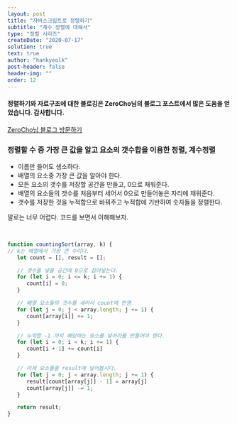 ```yaml
---
layout: post
title: "자바스크립트로 정렬하기"
subtitle: "계수 정렬에 대해서"
type: "정렬 시리즈"
createDate: "2020-07-17"
solution: true
text: true
author: "hankyeolk"
post-header: false
header-img: ""
order: 12
---
```


#### 정렬하기와 자료구조에 대한 블로깅은 ZeroCho님의 블로그 포스트에서 많은 도움을 얻었습니다. 감사합니다. 

[ZeroCho님 블로그 방문하기](https://www.zerocho.com/category/Algorithm/post/57e22a778d6bcf0015231c8b)
<br>

### 정렬할 수 중 가장 큰 값을 알고 요소의 갯수합을 이용한 정렬, 계수정렬

- 이름만 들어도 생소하다.
- 배열의 요소중 가장 큰 값을 알아야 한다. 
- 모든 요소의 갯수를 저장할 공간을 만들고, 0으로 채워준다.
- 배열의 요소들의 갯수를 처음부터 세어서 0으로 만들어놓은 자리에 채워준다. 
- 갯수를 저장한 것을 누적합으로 바꿔주고 누적합에 기반하여 숫자들을 정렬한다. 

말로는 너무 어렵다. 코드를 보면서 이해해보자.

<br>

```js
function countingSort(array, k) {
// k는 배열에서 가장 큰 수이다.
   let count = [], result = [];

   // 갯수를 넣을 공간에 0으로 집어넣는다.
   for (let i = 0; i <= k; i += 1) {
      count[i] = 0;
   }

   // 배열 요소들의 갯수를 세어서 count에 반영
   for (let j = 0; j < array.length; j += 1) {
      count[array[i]] += 1;
   }

   // 누적합 -1 까지 해당하는 요소를 넣어라를 만들어야 한다.
   for (let i = 0; i < k; i += 1) {
      count[i + 1] += count[i]
   }

   // 이제 요소들을 result에 넣어봅시다.
   for (let j = 0; j < array.length; j += 1) {
      result[count[array[j]] - 1] = array[j]
      count[array[j]] -= 1;
   }

   return result;
}
```
